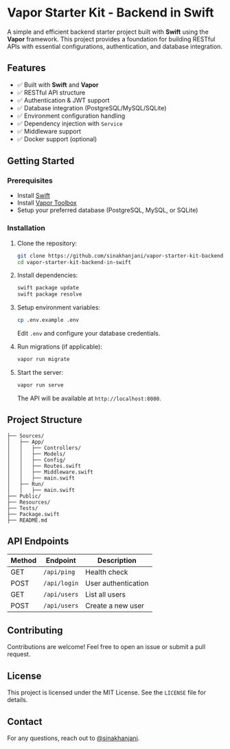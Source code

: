 # Vapor Starter Kit - Backend in Swift

A simple and efficient backend starter project built with **Swift** using the **Vapor** framework. This project provides a foundation for building RESTful APIs with essential configurations, authentication, and database integration.

## Features

- ✅ Built with **Swift** and **Vapor**
- ✅ RESTful API structure
- ✅ Authentication & JWT support
- ✅ Database integration (PostgreSQL/MySQL/SQLite)
- ✅ Environment configuration handling
- ✅ Dependency injection with `Service`
- ✅ Middleware support
- ✅ Docker support (optional)

## Getting Started

### Prerequisites

- Install [Swift](https://swift.org/download/)
- Install [Vapor Toolbox](https://docs.vapor.codes/getting-started/install-macos/)
- Setup your preferred database (PostgreSQL, MySQL, or SQLite)

### Installation

1. Clone the repository:
   ```sh
   git clone https://github.com/sinakhanjani/vapor-starter-kit-backend-in-swift.git
   cd vapor-starter-kit-backend-in-swift
   ```

2. Install dependencies:
   ```sh
   swift package update
   swift package resolve
   ```

3. Setup environment variables:
   ```sh
   cp .env.example .env
   ```
   Edit `.env` and configure your database credentials.

4. Run migrations (if applicable):
   ```sh
   vapor run migrate
   ```

5. Start the server:
   ```sh
   vapor run serve
   ```
   The API will be available at `http://localhost:8080`.

## Project Structure

```
├── Sources/
│   ├── App/
│   │   ├── Controllers/
│   │   ├── Models/
│   │   ├── Config/
│   │   ├── Routes.swift
│   │   ├── Middleware.swift
│   │   ├── main.swift
│   ├── Run/
│   │   ├── main.swift
├── Public/
├── Resources/
├── Tests/
├── Package.swift
├── README.md
```

## API Endpoints

| Method | Endpoint         | Description           |
|--------|----------------|----------------------|
| GET    | `/api/ping`    | Health check        |
| POST   | `/api/login`   | User authentication |
| GET    | `/api/users`   | List all users      |
| POST   | `/api/users`   | Create a new user   |

## Contributing

Contributions are welcome! Feel free to open an issue or submit a pull request.

## License

This project is licensed under the MIT License. See the `LICENSE` file for details.

## Contact

For any questions, reach out to [@sinakhanjani](https://github.com/sinakhanjani).
